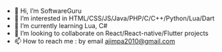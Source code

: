 - 👋 Hi, I’m SoftwareGuru
- 👀 I’m interested in HTML/CSS/JS/Java/PHP/C/C++/Python/Lua/Dart
- 🌱 I’m currently learning Lua, C#
- 💞️ I’m looking to collaborate on React/React-native/Flutter projects
- 📫 How to reach me : by email ajimpa2010@gmail.com

<!---
ajimpa/ajimpa is a ✨ special ✨ repository because its `README.md` (this file) appears on your GitHub profile.
You can click the Preview link to take a look at your changes.
--->
